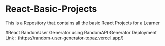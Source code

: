 # React-Basic-Projects
This is  a Repository that contains all the basic React Projects for a Learner 


#React RandomUser Generator using RandomAPI Generator 
Deployment Link : (https://random-user-generator-topaz.vercel.app/)
